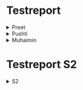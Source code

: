 # Testreport

<details><summary>
  Preet
  </summary>
 <p> 

| Date of test plan | Test case ID | Person executed the test | Pass/Fail | Comments |
| --- | --- | --- | --- | --- |
| 15 feb'22 | UX 1.1 | Preet | Fail | |
| 15 feb'22 | UX 1.2 | Preet | Fail | |
| 15 feb'22 | UX 1.3 | Preet | Fail | |
| 15 feb'22 | UX 1.4 | Preet | Fail | |
| 15 feb'22 | UX 1.5 | Preet | Fail | |
| 15 feb'22 | UX 1.6 | Preet | Fail | |
| 15 feb'22 | UX 1.7 | Preet | Fail | |
   
| Date of test plan | Test case ID | Person executed the test | Pass/Fail | Comments |
| --- | --- | --- | --- | --- |
| 16 feb'22 | UX 1.1 | Preet | Fail | |
| 16 feb'22 | UX 1.2 | Preet | Fail | |
| 16 feb'22 | UX 1.3 | Preet | Fail | |
| 16 feb'22 | UX 1.4 | Preet | Fail | |
| 16 feb'22 | UX 1.5 | Preet | Fail | |
| 16 feb'22 | UX 1.6 | Preet | Fail | |
| 16 feb'22 | UX 1.7 | Preet | Fail | |
   
   
| Date of test plan | Test case ID | Person executed the test | Pass/Fail | Comments |
| --- | --- | --- | --- | --- |
| 17 feb'22 | UX 1.1 | Preet | Pass | |
| 17 feb'22 | UX 1.2 | Preet | Pass | |
| 17 feb'22 | UX 1.3 | Preet | Pass | |
| 17 feb'22 | UX 1.4 | Preet | Pass | |
| 17 feb'22 | UX 1.5 | Preet | Pass | |
| 17 feb'22 | UX 1.6 | Preet | Pass | |
| 17 feb'22 | UX 1.7 | Preet | Pass | |
  </p>
  </details>
  
  
<details><summary> Pushti</summary>
<p> 
  
| Date of test plan | Test case ID | Person executed the test | Pass/Fail | Comments |
| --- | --- | --- | --- | --- |
| 16 feb'22   | UX 2.1 | Pushti | Fail | |
| 16 feb'22   | UX 2.2 | Pushti | Fail | |
| 16 feb'22   | UX 2.3 | Pushti | Fail | |
| 16 feb'22   | UX 2.4 | Pushti | Fail | |
| 16 feb'22   | UX 2.5 | Pushti | Fail | |
  
| Date of test plan | Test case ID | Person executed the test | Pass/Fail | Comments |
| --- | --- | --- | --- | --- |
| 17 feb'22   | UX 2.1 | Pushti | Fail | |
| 17 feb'22   | UX 2.2 | Pushti | Fail | |
| 17 feb'22   | UX 2.3 | Pushti | Fail | |
| 17 feb'22   | UX 2.4 | Pushti | Fail | |
| 17 feb'22   | UX 2.5 | Pushti | Fail | |
 
| Date of test plan | Test case ID | Person executed the test | Pass/Fail | Comments |
| --- | --- | --- | --- | --- |
| 18 feb'22  | UX 2.1 | Pushti | Pass | |
| 18 feb'22  | UX 2.2 | Pushti | Pass | |
| 18 feb'22  | UX 2.3 | Pushti | Pass | |
| 18 feb'22  | UX 2.4 | Pushti | Pass | |
| 18 feb'22  | UX 2.5 | Pushti | Pass | |

</p>
</details>


<details><summary>Muhaimin</summary>
 <p> 

   
| Date of test plan | Test case ID | Person executed the test | Pass/Fail | Comments |
| --- | --- | --- | --- | --- |
| 15 feb'22 | UX 3.1 | Muhaimin | Fail | |
| 19 feb'22 | DB 1.1 | Muhaimin | Fail | |
| 19 feb'22 | API 1.1| Muhaimin | Fail | |
| 19 feb'22 | API 1.2| Muhaimin | Fail | |
| 19 feb'22 | API 1.3| Muhaimin | Fail | |  
   
   
| Date of test plan | Test case ID | Person executed the test | Pass/Fail | Comments |
| --- | --- | --- | --- | --- |
| 16 feb'22 | UX 3.1 | Muhaimin | Fail | |
| 19 feb'22 | DB 1.1 | Muhaimin | Fail | |
| 20 feb'22 | API 1.1| Muhaimin | Fail | |
| 20 feb'22 | API 1.2| Muhaimin | Fail | |
| 20 feb'22 | API 1.3| Muhaimin | Fail | |  
   
| Date of test plan | Test case ID | Person executed the test | Pass/Fail | Comments |
| --- | --- | --- | --- | --- |
| 18 feb'22 | UX 3.1 | Muhaimin | Pass | |
| 21 feb'22 | DB 1.1 | Muhaimin | Pass | |
| 21 feb'22 | API 1.1| Muhaimin | Pass | |
| 21 feb'22 | API 1.2| Muhaimin | Pass | |
| 21 feb'22 | API 1.3| Muhaimin | Pass | |   
</p>
</details>

# Testreport S2


<details><summary>S2 </summary>
 <p> 
   
| Date of test plan | Test case ID | Person executed the test | Pass/Fail | Comments |
| --- | --- | --- | --- | --- |
| 14 Mar'22 | UT 1.1 | Preet | Fail | |
| 14 Mar'22 | UT 1.2 | Preet | Fail | |
| 14 Mar'22 | UT 1.3 | Pushti | Fail | |
| 14 Mar'22 | UT 1.4 | Muhaimin |  | |

| Date of test plan | Test case ID | Person executed the test | Pass/Fail | Comments |
| --- | --- | --- | --- | --- |
| 15 Mar'22 | UT 1.1 | Preet | Fail | |
| 15 Mar'22 | UT 1.2 | Preet | Fail | |
| 15 Mar'22 | UT 1.3 | Pushti | Fail | |
| 15 Mar'22 | UT 1.4 | Muhaimin |  | |
   
| Date of test plan | Test case ID | Person executed the test | Pass/Fail | Comments |
| --- | --- | --- | --- | --- |
| 15 Mar'22 | UT 1.1 | Preet | Pass | |
| 15 Mar'22 | UT 1.2 | Preet | Fail | |
| 15 Mar'22 | UT 1.3 | Pushti | Fail | |
| 15 Mar'22 | UT 1.4 | Muhaimin |  | |
   
| Date of test plan | Test case ID | Person executed the test | Pass/Fail | Comments |
| --- | --- | --- | --- | --- |
| 17 Mar'22 | UT 1.1 | Preet | Pass | |
| 17 Mar'22 | UT 1.2 | Preet | Pass | |
| 17 Mar'22 | UT 1.3 | Pushti | Pass | |
| 17 Mar'22 | UT 1.4 | Muhaimin |  | |
   
| Date of test plan | Test case ID | Person executed the test | Pass/Fail | Comments |
| --- | --- | --- | --- | --- |
| 19 Mar'22 | AT 1.1 | Preet |  | Check Password validation |
| 19 Mar'22 | AT 1.2 | Preet |  | Check Email validation |
| 19 Mar'22 | AT 1.3 | Muhaimin |  | GET /index to check if server is running |
| 19 Mar'22 | AT 1.4 | Pushti |  | GET /signin |  
| 19 Mar'22 | AT 1.5 | Pushti |  | GET /getDetails |    
| 19 Mar'22 | AT 1.6 | Preet |  | GET /updatePreference |
| 19 Mar'22 | AT 1.7 | Muhaimin |  | POST /signout |   
  </p>
  </details>
